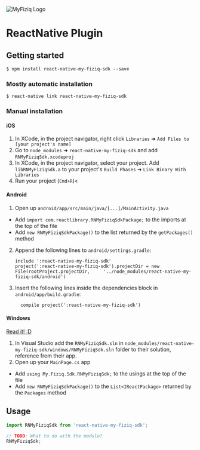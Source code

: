 ![MyFiziq Logo](https://www.myfiziq.com/assets/images/logo.svg)

# ReactNative Plugin

## Getting started

`$ npm install react-native-my-fiziq-sdk --save`

### Mostly automatic installation

`$ react-native link react-native-my-fiziq-sdk`

### Manual installation


#### iOS

1. In XCode, in the project navigator, right click `Libraries` ➜ `Add Files to [your project's name]`
2. Go to `node_modules` ➜ `react-native-my-fiziq-sdk` and add `RNMyFiziqSdk.xcodeproj`
3. In XCode, in the project navigator, select your project. Add `libRNMyFiziqSdk.a` to your project's `Build Phases` ➜ `Link Binary With Libraries`
4. Run your project (`Cmd+R`)<

#### Android

1. Open up `android/app/src/main/java/[...]/MainActivity.java`
  - Add `import com.reactlibrary.RNMyFiziqSdkPackage;` to the imports at the top of the file
  - Add `new RNMyFiziqSdkPackage()` to the list returned by the `getPackages()` method
2. Append the following lines to `android/settings.gradle`:
  	```
  	include ':react-native-my-fiziq-sdk'
  	project(':react-native-my-fiziq-sdk').projectDir = new File(rootProject.projectDir, 	'../node_modules/react-native-my-fiziq-sdk/android')
  	```
3. Insert the following lines inside the dependencies block in `android/app/build.gradle`:
  	```
      compile project(':react-native-my-fiziq-sdk')
  	```

#### Windows
[Read it! :D](https://github.com/ReactWindows/react-native)

1. In Visual Studio add the `RNMyFiziqSdk.sln` in `node_modules/react-native-my-fiziq-sdk/windows/RNMyFiziqSdk.sln` folder to their solution, reference from their app.
2. Open up your `MainPage.cs` app
  - Add `using My.Fiziq.Sdk.RNMyFiziqSdk;` to the usings at the top of the file
  - Add `new RNMyFiziqSdkPackage()` to the `List<IReactPackage>` returned by the `Packages` method


## Usage
```javascript
import RNMyFiziqSdk from 'react-native-my-fiziq-sdk';

// TODO: What to do with the module?
RNMyFiziqSdk;
```
  